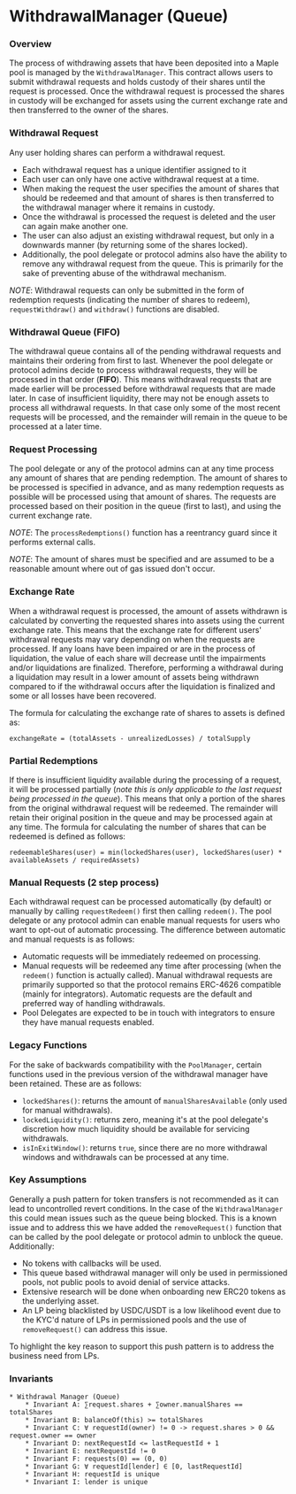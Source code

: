 # WithdrawalManager (Queue)

### Overview

The process of withdrawing assets that have been deposited into a Maple pool is managed by the `WithdrawalManager`. This contract allows users to submit withdrawal requests and holds custody of their shares until the request is processed. Once the withdrawal request is processed the shares in custody will be exchanged for assets using the current exchange rate and then transferred to the owner of the shares.

### Withdrawal Request

Any user holding shares can perform a withdrawal request.

* Each withdrawal request has a unique identifier assigned to it
* Each user can only have one active withdrawal request at a time.
* When making the request the user specifies the amount of shares that should be redeemed and that amount of shares is then transferred to the withdrawal manager where it remains in custody.
* Once the withdrawal is processed the request is deleted and the user can again make another one.
* The user can also adjust an existing withdrawal request, but only in a downwards manner (by returning some of the shares locked).
* Additionally, the pool delegate or protocol admins also have the ability to remove any withdrawal request from the queue. This is primarily for the sake of preventing abuse of the withdrawal mechanism.

_NOTE_: Withdrawal requests can only be submitted in the form of redemption requests (indicating the number of shares to redeem), `requestWithdraw()` and `withdraw()` functions are disabled.

### Withdrawal Queue (FIFO)

The withdrawal queue contains all of the pending withdrawal requests and maintains their ordering from first to last. Whenever the pool delegate or protocol admins decide to process withdrawal requests, they will be processed in that order (**FIFO**). This means withdrawal requests that are made earlier will be processed before withdrawal requests that are made later. In case of insufficient liquidity, there may not be enough assets to process all withdrawal requests. In that case only some of the most recent requests will be processed, and the remainder will remain in the queue to be processed at a later time.

### Request Processing

The pool delegate or any of the protocol admins can at any time process any amount of shares that are pending redemption. The amount of shares to be processed is specified in advance, and as many redemption requests as possible will be processed using that amount of shares. The requests are processed based on their position in the queue (first to last), and using the current exchange rate.

_NOTE_: The `processRedemptions()` function has a reentrancy guard since it performs external calls.

_NOTE_: The amount of shares must be specified and are assumed to be a reasonable amount where out of gas issued don't occur.

### Exchange Rate

When a withdrawal request is processed, the amount of assets withdrawn is calculated by converting the requested shares into assets using the current exchange rate. This means that the exchange rate for different users' withdrawal requests may vary depending on when the requests are processed. If any loans have been impaired or are in the process of liquidation, the value of each share will decrease until the impairments and/or liquidations are finalized. Therefore, performing a withdrawal during a liquidation may result in a lower amount of assets being withdrawn compared to if the withdrawal occurs after the liquidation is finalized and some or all losses have been recovered.

The formula for calculating the exchange rate of shares to assets is defined as:

`exchangeRate = (totalAssets - unrealizedLosses) / totalSupply`

### Partial Redemptions

If there is insufficient liquidity available during the processing of a request, it will be processed partially (_note this is only applicable to the last request being processed in the queue_). This means that only a portion of the shares from the original withdrawal request will be redeemed. The remainder will retain their original position in the queue and may be processed again at any time. The formula for calculating the number of shares that can be redeemed is defined as follows:

`redeemableShares(user) = min(lockedShares(user), lockedShares(user) * availableAssets / requiredAssets)`

### Manual Requests (2 step process)

Each withdrawal request can be processed automatically (by default) or manually by calling `requestRedeem()` first then calling `redeem()`. The pool delegate or any protocol admin can enable manual requests for users who want to opt-out of automatic processing. The difference between automatic and manual requests is as follows:

* Automatic requests will be immediately redeemed on processing.
* Manual requests will be redeemed any time after processing (when the `redeem()` function is actually called). Manual withdrawal requests are primarily supported so that the protocol remains ERC-4626 compatible (mainly for integrators). Automatic requests are the default and preferred way of handling withdrawals.
* Pool Delegates are expected to be in touch with integrators to ensure they have manual requests enabled.

### Legacy Functions

For the sake of backwards compatibility with the `PoolManager`, certain functions used in the previous version of the withdrawal manager have been retained. These are as follows:

* `lockedShares()`: returns the amount of `manualSharesAvailable` (only used for manual withdrawals).
* `lockedLiquidity()`: returns zero, meaning it's at the pool delegate's discretion how much liquidity should be available for servicing withdrawals.
* `isInExitWindow()`: returns `true`, since there are no more withdrawal windows and withdrawals can be processed at any time.

### Key Assumptions

Generally a push pattern for token transfers is not recommended as it can lead to uncontrolled revert conditions. In the case of the `WithdrawalManager` this could mean issues such as the queue being blocked. This is a known issue and to address this we have added the `removeRequest()` function that can be called by the pool delegate or protocol admin to unblock the queue. Additionally:

* No tokens with callbacks will be used.
* This queue based withdrawal manager will only be used in permissioned pools, not public pools to avoid denial of service attacks.
* Extensive research will be done when onboarding new ERC20 tokens as the underlying asset.
* An LP being blacklisted by USDC/USDT is a low likelihood event due to the KYC'd nature of LPs in permissioned pools and the use of `removeRequest()` can address this issue.

To highlight the key reason to support this push pattern is to address the business need from LPs.

### Invariants

```
* Withdrawal Manager (Queue)
    * Invariant A: ∑request.shares + ∑owner.manualShares == totalShares
    * Invariant B: balanceOf(this) >= totalShares
    * Invariant C: ∀ requestId(owner) != 0 -> request.shares > 0 && request.owner == owner
    * Invariant D: nextRequestId <= lastRequestId + 1
    * Invariant E: nextRequestId != 0
    * Invariant F: requests(0) == (0, 0)
    * Invariant G: ∀ requestId[lender] ∈ [0, lastRequestId]
    * Invariant H: requestId is unique
    * Invariant I: lender is unique
```
